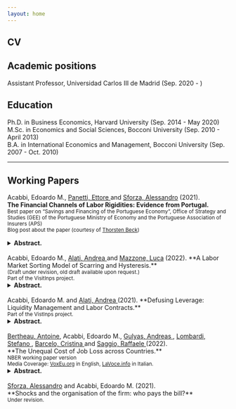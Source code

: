 ```yaml
---
layout: home
---
```


## CV <a href="{{ site.url }}/docs/EMA_cv.pdf" class="{{ site.link_icon }}" title="{{ site.link_title }}" id="icon"></a>

## Academic positions

Assistant Professor, Universidad Carlos III de Madrid (Sep. 2020 - )  

## Education

Ph.D. in Business Economics, Harvard University (Sep. 2014 - May 2020)  
M.Sc. in Economics and Social Sciences, Bocconi University (Sep. 2010 - April 2013)  
B.A. in International Economics and Management, Bocconi University (Sep. 2007 - Oct. 2010)  

---

## Working Papers

Acabbi, Edoardo M., <a href="https://sites.google.com/view/ettorepanetti"> Panetti, Ettore </a> and <a href="https://sites.google.com/site/alessandrosforza87/home"> Sforza, Alessandro</a> (2021).  
**The Financial Channels of Labor Rigidities: Evidence from Portugal.** <a href="{{ site.url }}/docs/eacabbi_jmp.pdf" class="{{ site.pdf_icon }}" title="{{ site.pdf_title }}" id="icon"></a> <br/> <sub>Best paper on “Savings and Financing of the Portuguese Economy”, Office of Strategy and Studies (GEE) of the Portuguese Ministry of Economy and the Portuguese Association of Insurers (APS)</sub> <br/> <sub>Blog post about the paper (courtesy of <a href="http://www.thorstenbeck.com">Thorsten Beck</a>) <a href="http://www.thorstenbeck.com/108089829/6893607/posting/interesting-papers-april-2020" class="{{ site.link_icon }}" title="{{ site.pdf_title }}"  id="icon"></a> </sub>

<details>
<summary><b> Abstract. </b></summary>

How do credit shocks affect labor market reallocation and firms’ exit, and how does their propagation depend on labor rigidities at the firm level? To answer these questions, we match administrative data on worker, firms, banks and credit relationships in Portugal, and conduct an event study of the interbank market freeze at the end of 2008. Consistent with other empirical literature, we provide novel evidence that the credit shock had significant effects on employment and assets dynamics and firms’ survival. These findings are entirely driven by the interaction of the credit shock with labor market frictions, determined by rigidities in labor costs and exposure to working-capital financing, which we label “labor-as-leverage” and “labor-as-investment” financial channels. The credit shock explains about 29 percent of the employment loss among large Portuguese firms between 2008 and 2013, and contributes to productivity losses due to increased labor misallocation.

</details>
<br>
Acabbi, Edoardo M., <a href="https://andrealati.github.io"> Alati, Andrea </a> and <a href="https://sites.google.com/view/lucamazzone/home"> Mazzone, Luca</a> (2022).  
**A Labor Market Sorting Model of Scarring and Hysteresis.** <br/> <sub>(Draft under revision, old draft available upon request.)</sub> <br/> <sub> Part of the VisitInps project. </sub>

<details>
<summary><b> Abstract. </b></summary>

This paper introduces a structural model of the labor market that features worker and firm heterogeneity, where workers accumulate human capital and can search on the job. Wages are determined through an optimal dynamic contract. In our setting downward wage rigidity arises endogenously through limited commitment on the firm side. We show that aggregate fluctuations alter the sorting between workers and firms and distort incentives to accumulate human capital. Insurance incentives and contractual rigidities, together with limits to the intensity of investment in human capital, generate long term costs of business cycle fluctuations. Scarring effects arise in absence of demand externalities or informational frictions, simply as a result of physical constraints to investment and limited commitment problems. Once inefficiently separated, workers that look for employment in bad times direct their search towards less productive firms, which determines additional lasting effects for their working career. Using administrative data on the universe of Italian labor contracts provided by the social security administration (INPS), we provide empirical evidence of these mechanisms.

</details>
<br>
Acabbi, Edoardo M. and <a href="https://andrealati.github.io"> Alati, Andrea </a> (2021).  
**Defusing Leverage: Liquidity Management and Labor Contracts.** <a href="https://papers.ssrn.com/sol3/papers.cfm?abstract_id=3768825" class="{{ site.pdf_icon }}" title="{{ site.pdf_title }}" id="icon"></a><br/><sub>Part of the VistInps project.</sub>

<details>
<summary><b> Abstract. </b></summary>

Rigidities in firms' payroll structures are likely to increase the transmission of shocks to firms' cash flows and profitability. By using Italian administrative data on workers careers and firms’ balance sheets, we study how the use of permanent and fixed-term labor contracts affects this pass-through. We document how firms use the contract composition of their workforce to manage the risk determined by their labor-induced operating leverage. First, we confirm that a higher labor share is associated with more volatile cash flows following unexpected real shocks, a telling indication of operating leverage at work through labor costs. Second, we show that firms with a greater share of temporary contracts are characterized by a smoother time-series behavior of their cash-flows. In particular, the smoothing effect is stronger for firms with higher labor share related to the permanent workforce. We complement this analysis with the study of the 2001 labor market reform that lifted constraints on the employment of temporary contracts. Exploiting the staggered implementation of the reform across different collective bargaining agreements, we show that following the reform firms increased on average their share of temporary contracts and decreased average labor compensation. In particular, earlier transition to a more flexible workforce composition led to a 1 percentage point increase in profit margins (against a -1.6pp average variation around the event) and a 5 percent decrease in cross-sectional standard deviation of profits, but only among firms with an ex-ante more rigid labor cost structure.

</details>
<br>
<a href="https://www.antoinebertheau.com/"> Bertheau, Antoine</a>, Acabbi, Edoardo M., <a href="https://sites.google.com/site/andreasgulyas/home"> Gulyas, Andreas </a>, <a href="https://stefano-lombardi.github.io/"> Lombardi, Stefano <a/>, <a href="https://www.bde.es/investigador/en/menu/people/research_staff_a/Barcelo__Cristina.html"> Barcelo, Cristina </a> and <a href="https://sites.google.com/site/raffaelesaggio/"> Saggio, Raffaele </a> (2022).
<br> **The Unequal Cost of Job Loss across Countries.** <a href="{{ site.url }}/docs/JobDisplacement_AcrossEurope.pdf" class="{{ site.pdf_icon }}" title="{{ site.pdf_title }}" id="icon"></a><br/> <sub> NBER working paper version <a href="https://www.nber.org/papers/w29727" class="{{ site.pdf_icon }}" title="{{ site.pdf_title }}"  id="icon"></a> </sub>
<br/> <sub> Media Coverage: <a href="https://voxeu.org/article/unequal-cost-job-loss-across-countries">VoxEu.org</a> in English, <a href="https://www.lavoce.info/archives/93689/limpatto-del-licenziamento-non-e-uguale-per-tutti/">LaVoce.info</a> in Italian. </sub>

<details>
<summary><b> Abstract. </b></summary>

We document the consequences of losing a job across countries using a harmonized research design. Workers in Denmark and Sweden experience the lowest earnings declines following job displacement, while workers in Italy, Spain, and Portugal experience losses three times as high. French and Austrian workers face earnings losses somewhere in-between. Key to these differences is that Southern European workers are less likely to find employment following displacement. Loss of employer-specific wage premiums accounts for 40% to 95% of withincountry wage declines. The use of active labor market policies predicts a significant portion of the cross-country heterogeneity in earnings losses.
</details>

<br>
<a href="https://sites.google.com/site/alessandrosforza87/home"> Sforza, Alessandro</a> and Acabbi, Edoardo M. (2021).
<br> **Shocks and the organisation of the firm: who pays the bill?**  <a href="{{ site.url }}/docs/SA_mar21.pdf" class="{{ site.pdf_icon }}" title="{{ site.pdf_title }}" id="icon"></a>
<br/> <sub>Under revision.</sub>
